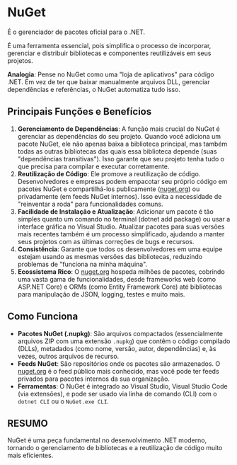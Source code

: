 # NuGet

É o gerenciador de pacotes oficial para o .NET.

É uma ferramenta essencial, pois simplifica o processo de incorporar, gerenciar e distribuir bibliotecas e componentes reutilizáveis em seus projetos.

**Analogia**: Pense no NuGet como uma "loja de aplicativos" para código .NET. Em vez de ter que baixar manualmente arquivos DLL, gerenciar dependências e referências, o NuGet automatiza tudo isso.

## Principais Funções e Benefícios

1. **Gerenciamento de Dependências**: A função mais crucial do NuGet é gerenciar as dependências do seu projeto. Quando você adiciona um pacote NuGet, ele não apenas baixa a biblioteca principal, mas também todas as outras bibliotecas das quais essa biblioteca depende (suas "dependências transitivas"). Isso garante que seu projeto tenha tudo o que precisa para compilar e executar corretamente.
2. **Reutilização de Código**: Ele promove a reutilização de código. Desenvolvedores e empresas podem empacotar seu próprio código em pacotes NuGet e compartilhá-los publicamente ([nuget.org](https://www.nuget.org)) ou privadamente (em feeds NuGet internos). Isso evita a necessidade de "reinventar a roda" para funcionalidades comuns.
3. **Facilidade de Instalação e Atualização**: Adicionar um pacote é tão simples quanto um comando no terminal (dotnet add package) ou usar a interface gráfica no Visual Studio. Atualizar pacotes para suas versões mais recentes também é um processo simplificado, ajudando a manter seus projetos com as últimas correções de bugs e recursos.
4. **Consistência**: Garante que todos os desenvolvedores em uma equipe estejam usando as mesmas versões das bibliotecas, reduzindo problemas de "funciona na minha máquina".
5. **Ecossistema Rico**: O [nuget.org](https://www.nuget.org) hospeda milhões de pacotes, cobrindo uma vasta gama de funcionalidades, desde frameworks web (como ASP.NET Core) e ORMs (como Entity Framework Core) até bibliotecas para manipulação de JSON, logging, testes e muito mais.

## Como Funciona

- **Pacotes NuGet (.nupkg)**: São arquivos compactados (essencialmente arquivos ZIP com uma extensão `.nupkg`) que contêm o código compilado (DLLs), metadados (como nome, versão, autor, dependências) e, às vezes, outros arquivos de recurso.
- **Feeds NuGet**: São repositórios onde os pacotes são armazenados. O [nuget.org](https://www.nuget.org) é o feed público mais conhecido, mas você pode ter feeds privados para pacotes internos da sua organização.
- **Ferramentas**: O NuGet é integrado ao Visual Studio, Visual Studio Code (via extensões), e pode ser usado via linha de comando (CLI) com o `dotnet CLI` ou o `NuGet.exe CLI`.

## RESUMO

NuGet é uma peça fundamental no desenvolvimento .NET moderno, tornando o gerenciamento de bibliotecas e a reutilização de código muito mais eficientes.
